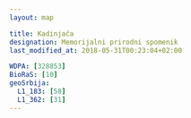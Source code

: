 ```yaml
---
layout: map

title: Kadinjača
designation: Memorijalni prirodni spomenik
last_modified_at: 2018-05-31T00:23:04+02:00

WDPA: [328853]
BioRaS: [10]
geoSrbija:
  L1_183: [58]
  L1_362: [31]
---
```

